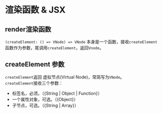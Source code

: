 # 渲染函数 & JSX

## render渲染函数
`(createElement: () => VNode) => VNode`
本身是一个函数，接收`createElement`函数作为参数，尾调用`createElement`，返回`Vnode`。

## createElement 参数
`createElement`返回 虚拟节点(Virtual Node)，常简写为`VNode`。  
`createElement`接收三个参数：
- 标签名，必须。（{String | Object | Function}）
- 一个属性对象，可选。（{Object}）
- 子节点，可选。（{String | Array}）